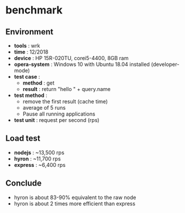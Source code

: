 # benchmark

## Environment

* **tools** : wrk
* **time** : 12/2018
* **device** : HP 15R-020TU, corei5-4400, 8GB ram
* **opera-system** : Windows 10 with Ubuntu 18.04 installed \(developer-mode\)
* **test case** :
  * **method** : get
  * **result** : return "hello " + query.name
* **test method** :
  * remove the first result \(cache time\)
  * average of 5 runs
  * Pause all running applications
* **test unit** : request per second \(rps\)

## Load test

* **nodejs** : ~13,500 rps
* **hyron** : ~11,700 rps
* **express** : ~6,400 rps

## Conclude

* hyron is about 83-90% equivalent to the raw node
* hyron is about 2 times more efficient than express

